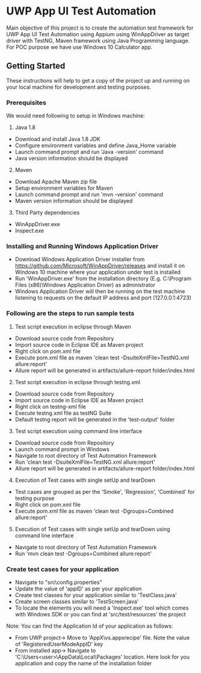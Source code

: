 # UWP App UI Test Automation

Main objective of this project is to create the automation test framework for UWP App UI Test Automation using Appium using WinAppDriver as target driver with TestNG, Maven framework using Java Programming language. For POC purpose we have use Windows 10 Calculator app.

## Getting Started

These instructions will help to get a copy of the project up and running on your local machine for development and testing purposes.

### Prerequisites

We would need following to setup in Windows machine:

1. Java 1.8

* Download and install Java 1.8 JDK
* Configure environment variables and define Java_Home variable
* Launch command prompt and run 'Java -version' command
* Java version information should be displayed

2. Maven

* Download Apache Maven zip file
* Setup environment variables for Maven
* Launch command prompt and run 'mvn -version' command
* Maven version information should be displayed

3. Third Party dependencies

* WinAppDriver.exe
* Inspect.exe

### Installing and Running Windows Application Driver

* Download Windows Application Driver installer from https://github.com/Microsoft/WinAppDriver/releases and install it on Windows 10 machine where your application under test is installed
* Run 'WinAppDriver.exe' from the installation directory (E.g. C:\Program Files (x86)\Windows Application Driver) as administrator
* Windows Application Driver will then be running on the test machine listening to requests on the default IP address and port (127.0.0.1:4723)

### Following are the steps to run sample tests

1. Test script execution in eclipse through Maven

* Download source code from Repository
* Import source code in Eclipse IDE as Maven project
* Right click on pom.xml file
* Execute pom.xml file as maven 'clean test -DsuiteXmlFile=TestNG.xml allure:report'
* Allure report will be generated in artifacts/allure-report folder/index.html

2. Test script execution in eclipse through testng.xml

* Download source code from Repository
* Import source code in Eclipse IDE as Maven project
* Right click on testng-xml file
* Execute testng.xml file as testNG Suite
* Default testng report will be generated in the 'test-output' folder

3. Test script execution using command line interface

* Download source code from Repository
* Launch command prompt in Windows
* Navigate to root directory of Test Automation Framework
* Run 'clean test -DsuiteXmlFile=TestNG.xml allure:report'
* Allure report will be generated in artifacts/allure-report folder/index.html

4. Execution of Test cases with single setUp and tearDown 

* Test cases are grouped as per the 'Smoke', 'Regression', 'Combined' for testing purpose
* Right click on pom.xml file
* Execute pom.xml file as maven 'clean test -Dgroups=Combined allure:report'

5. Execution of Test cases with single setUp and tearDown using command line interface

* Navigate to root directory of Test Automation Framework
* Run 'mvn clean test -Dgroups=Combined allure:report'

### Create test cases for your application

* Navigate to "src\config.properties"
* Update the value of 'appID' as per your application
* Create test classes for your application similar to 'TestClass.java'
* Create screen classes similar to 'TestScreen.java'
* To locate the elements you will need a 'Inspect.exe' tool which comes with Windows SDK or you can find at 'src/test/resources' the project 

Note: You can find the Application Id of your application as follows:
* From UWP project-> Move to 'AppX\vs.appxrecipe' file. Note the value of 'RegisteredUserModeAppID' key
* From installed app-> Navigate to 'C:\Users\<user>\AppData\Local\Packages' location. Here look for you application and copy the name of the installation folder